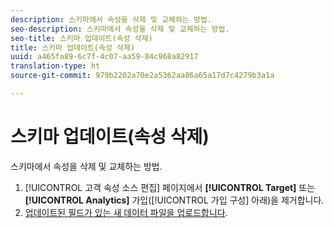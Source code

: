 ```yaml
---
description: 스키마에서 속성을 삭제 및 교체하는 방법.
seo-description: 스키마에서 속성을 삭제 및 교체하는 방법.
seo-title: 스키마 업데이트(속성 삭제)
title: 스키마 업데이트(속성 삭제)
uuid: a465fa89-6c7f-4c07-aa59-84c968a82917
translation-type: ht
source-git-commit: 979b2202a70e2a5362aa86a65a17d7c4279b3a1a

---
```



# 스키마 업데이트(속성 삭제)

스키마에서 속성을 삭제 및 교체하는 방법.


1. [!UICONTROL 고객 속성 소스 편집] 페이지에서 **[!UICONTROL Target]** 또는 **[!UICONTROL Analytics]** 가입([!UICONTROL 가입 구성] 아래)을 제거합니다.
1. [업데이트된 필드가 있는 새 데이터 파일을 업로드합니다](../attributes/t-crs-usecase.md#task_BCC327B2A0EF4A1BBB2934013AB92B78).

